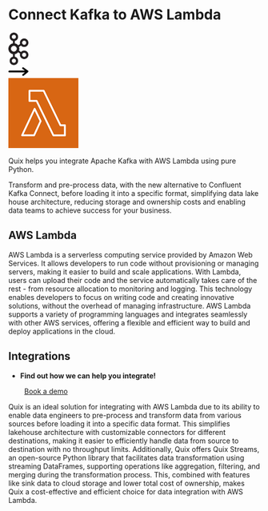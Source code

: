# Connect Kafka to AWS Lambda

<div class="connect-images cards blog-grid-card" markdown>
<div>
<img src="../images/kafka_logo.png" width="40px" />
</div>
<div>
<img src="../images/arrow.svg" width="40px" />
</div>
<div>
<img src="./images/aws-lambda_1.jpg" />
</div>
</div>

Quix helps you integrate Apache Kafka with AWS Lambda using pure Python.

Transform and pre-process data, with the new alternative to Confluent Kafka Connect, before loading it into a specific format, simplifying data lake house architecture, reducing storage and ownership costs and enabling data teams to achieve success for your business.

## AWS Lambda

AWS Lambda is a serverless computing service provided by Amazon Web Services. It allows developers to run code without provisioning or managing servers, making it easier to build and scale applications. With Lambda, users can upload their code and the service automatically takes care of the rest - from resource allocation to monitoring and logging. This technology enables developers to focus on writing code and creating innovative solutions, without the overhead of managing infrastructure. AWS Lambda supports a variety of programming languages and integrates seamlessly with other AWS services, offering a flexible and efficient way to build and deploy applications in the cloud.

## Integrations

<div class="grid cards" markdown>

- __Find out how we can help you integrate!__

    <a class="md-button md-button--primary" href="https://quix.io/book-a-demo" target="_blank" style="margin:.5rem;">Book a demo</a>

</div>


Quix is an ideal solution for integrating with AWS Lambda due to its ability to enable data engineers to pre-process and transform data from various sources before loading it into a specific data format. This simplifies lakehouse architecture with customizable connectors for different destinations, making it easier to efficiently handle data from source to destination with no throughput limits. Additionally, Quix offers Quix Streams, an open-source Python library that facilitates data transformation using streaming DataFrames, supporting operations like aggregation, filtering, and merging during the transformation process. This, combined with features like sink data to cloud storage and lower total cost of ownership, makes Quix a cost-effective and efficient choice for data integration with AWS Lambda.

